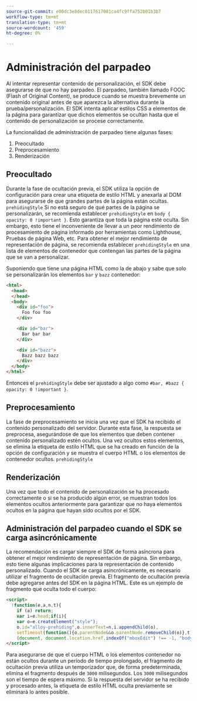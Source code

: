 ```yaml
---
source-git-commit: e00dc3e8dec0117617081ca4fc9ffa752b01b3b7
workflow-type: tm+mt
translation-type: tm+mt
source-wordcount: '459'
ht-degree: 0%

---
```

# Administración del parpadeo

Al intentar representar contenido de personalización, el SDK debe asegurarse de que no hay parpadeo. El parpadeo, también llamado FOOC (Flash of Original Content), se produce cuando se muestra brevemente un contenido original antes de que aparezca la alternativa durante la prueba/personalización. El SDK intenta aplicar estilos CSS a elementos de la página para garantizar que dichos elementos se ocultan hasta que el contenido de personalización se procese correctamente.

La funcionalidad de administración de parpadeo tiene algunas fases:

1. Preocultado
1. Preprocesamiento
1. Renderización

## Preocultado

Durante la fase de ocultación previa, el SDK utiliza la opción de configuración para crear una etiqueta de estilo HTML y anexarla al DOM para asegurarse de que grandes partes de la página están ocultas. `prehidingStyle` Si no está seguro de qué partes de la página se personalizarán, se recomienda establecer `prehidingStyle` en `body { opacity: 0 !important }`. Esto garantiza que toda la página esté oculta. Sin embargo, esto tiene el inconveniente de llevar a un peor rendimiento de procesamiento de página informado por herramientas como Lighthouse, Pruebas de página Web, etc. Para obtener el mejor rendimiento de representación de página, se recomienda establecer `prehidingStyle` en una lista de elementos de contenedor que contengan las partes de la página que se van a personalizar.

Suponiendo que tiene una página HTML como la de abajo y sabe que solo se personalizarán los elementos `bar` y `bazz` contenedor:

```html
<html>
  <head>
  </head>
  <body>
    <div id="foo">
      Foo foo foo
    </div>

    <div id="bar">
      Bar bar bar
    </div>

    <div id="bazz">
      Bazz bazz bazz
    </div>
  </body>
</html>
```

Entonces el `prehidingStyle` debe ser ajustado a algo como `#bar, #bazz { opacity: 0 !important }`.

## Preprocesamiento

La fase de preprocesamiento se inicia una vez que el SDK ha recibido el contenido personalizado del servidor. Durante esta fase, la respuesta se preprocesa, asegurándose de que los elementos que deben contener contenido personalizado estén ocultos. Una vez ocultos estos elementos, se elimina la etiqueta de estilo HTML que se ha creado en función de la opción de configuración y se muestra el cuerpo HTML o los elementos de contenedor ocultos. `prehidingStyle`

## Renderización

Una vez que todo el contenido de personalización se ha procesado correctamente o si se ha producido algún error, se muestran todos los elementos ocultos anteriormente para garantizar que no haya elementos ocultos en la página que hayan sido ocultos por el SDK.

## Administración del parpadeo cuando el SDK se carga asincrónicamente

La recomendación es cargar siempre el SDK de forma asíncrona para obtener el mejor rendimiento de representación de página. Sin embargo, esto tiene algunas implicaciones para la representación de contenido personalizado. Cuando el SDK se carga asincrónicamente, es necesario utilizar el fragmento de ocultación previa. El fragmento de ocultación previa debe agregarse antes del SDK en la página HTML. Este es un ejemplo de fragmento que oculta todo el cuerpo:

```html
<script>
  !function(e,a,n,t){
    if (a) return;
    var i=e.head;if(i){
    var o=e.createElement("style");
    o.id="alloy-prehiding",o.innerText=n,i.appendChild(o),
    setTimeout(function(){o.parentNode&&o.parentNode.removeChild(o)},t)}}
    (document, document.location.href.indexOf("mboxEdit") !== -1, "body { opacity: 0 !important }", 3000);
</script>
```

Para asegurarse de que el cuerpo HTML o los elementos contenedor no están ocultos durante un período de tiempo prolongado, el fragmento de ocultación previa utiliza un temporizador que, de forma predeterminada, elimina el fragmento después de `3000` milisegundos. Los `3000` milisegundos son el tiempo de espera máximo. Si la respuesta del servidor se ha recibido y procesado antes, la etiqueta de estilo HTML oculta previamente se eliminará lo antes posible.

